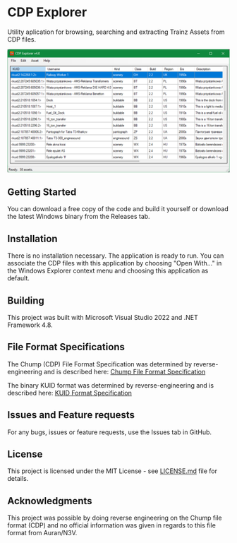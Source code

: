 # CDP Explorer

Utility aplication for browsing, searching and extracting Trainz Assets from CDP files.

![CDP Explorer v4.0 screenshot](/screenshot.png?raw=true)

## Getting Started

You can download a free copy of the code and build it yourself or download the latest Windows binary from the Releases tab.

## Installation

There is no installation necessary. The application is ready to run. You can associate the CDP files with this application by choosing "Open With..." in the Windows Explorer context menu and choosing this application as default.

## Building

This project was built with Microsoft Visual Studio 2022 and .NET Framework 4.8.

## File Format Specifications

The Chump (CDP) File Format Specification was determined by reverse-engineering and is described here: [Chump File Format Specification](chump-format.md)

The binary KUID format was determined by reverse-engineering and is described here: [KUID Format Specification](kuid-format.md)

## Issues and Feature requests

For any bugs, issues or feature requests, use the Issues tab in GitHub.

## License

This project is licensed under the MIT License - see [LICENSE.md](LICENSE.md) file for details.

## Acknowledgments

This project was possible by doing reverse engineering on the Chump file format (CDP) and no official information was given in regards to this file format from Auran/N3V.

